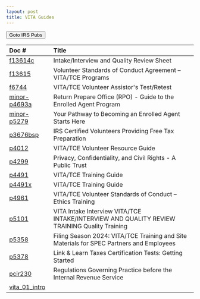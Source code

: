 ```yaml
---
layout: post
title: VITA Guides
---
```


<script> function button1() { window.open(https://www.irs.gov/forms-pubs); } </script>
<button onclick="button1()">Goto IRS Pubs</button>

| Doc # | Title |
|:--|:--|
| [f13614c](/ea/others/view.f13614c) | Intake/Interview and Quality Review Sheet |
| [f13615](/ea/others/view.f13615) | Volunteer Standards of Conduct Agreement – VITA/TCE Programs |
| [f6744](/ea/others/view.f6744) | VITA/TCE Volunteer Assistor's Test/Retest |
| [minor-p4693a](/ea/others/view.minor-p4693a) | Return Prepare Office (RPO) - Guide to the Enrolled Agent Program |
| [minor-p5279](/ea/others/view.minor-p5279) | Your Pathway to Becoming an Enrolled Agent Starts Here |
| [p3676bsp](/ea/others/view.p3676bsp) | IRS Certified Volunteers Providing Free Tax Preparation |
| [p4012](/ea/others/view.p4012) | VITA/TCE Volunteer Resource Guide |
| [p4299](/ea/others/view.p4299) | Privacy, Confidentiality, and Civil Rights - A Public Trust |
| [p4491](/ea/others/view.p4491) | VITA/TCE Training Guide |
| [p4491x](/ea/others/view.p4491x) | VITA/TCE Training Guide |
| [p4961](/ea/others/view.p4961) | VITA/TCE Volunteer Standards of Conduct – Ethics Training |
| [p5101](/ea/others/view.p5101) | VITA Intake Interview VITA/TCE INTAKE/INTERVIEW AND QUALITY REVIEW TRAINING Quality Training |
| [p5358](/ea/others/view.p5358) | Filing Season 2024: VITA/TCE Training and Site Materials for SPEC Partners and Employees |
| [p5378](/ea/others/view.p5378) | Link & Learn Taxes Certification Tests: Getting Started |
| [pcir230](/ea/others/view.pcir230) | Regulations Governing Practice before the Internal Revenue Service |
| [vita_01_intro](/ea/others/view.vita_01_intro) |  |

